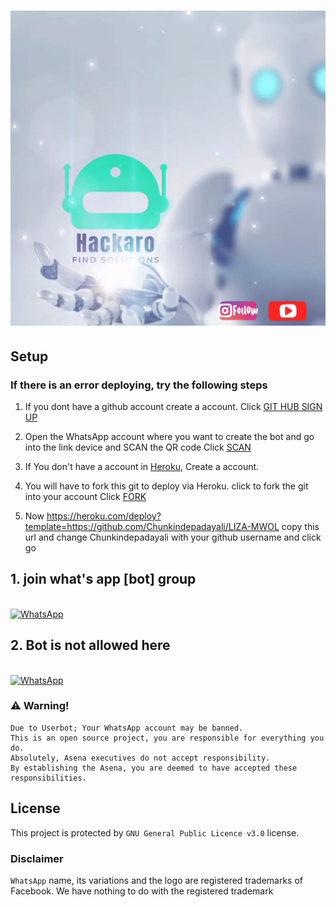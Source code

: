 
<h1 align="center">
  <img src="https://raw.githubusercontent.com/cyberkallan/Hackaro-bot/master/Its-me-liza-mwol.gif" alt="LIZA MWOL" />
</h1>
  
## Setup


  ### If there is an error deploying, try the following steps
  
1. If you dont have a github account create a account. Click [GIT HUB SIGN UP](https://github.com/signup/)

2. Open the WhatsApp account where you want to create the bot and go into the link device and SCAN the QR code Click [SCAN](https://replit.com/@chunkindepadayali/LizaMwol?v=1)
 
3. If You don't have a account in [Heroku](https://signup.heroku.com/), Create a account.

4. You will have to fork this git to deploy via Heroku.
  click to fork the git into your account
 Click [FORK](https://github.com/Chunkindepadayali/LIZA-MWOL/fork)

5. Now https://heroku.com/deploy?template=https://github.com/Chunkindepadayali/LIZA-MWOL copy this url and change Chunkindepadayali with your github username and click go<br>
## 1. join what's app [bot] group 
<br>
<a href="https://chat.whatsapp.com/JPh6rmkqbuo2wdAXvKd7Jn"><img alt="WhatsApp" src="https://img.shields.io/badge/-Whatsapp%20Group-red?style=for-the-badge&logo=whatsapp&logoColor=white"/></a> 
   <br> 

## 2. Bot is not allowed here

 <br>
<a href="https://chat.whatsapp.com/EfzzqyQ0JANCvyATuhAaKe"><img alt="WhatsApp" src="https://img.shields.io/badge/-Whatsapp%20Group-blue?style=for-the-badge&logo=whatsapp&logoColor=white"/></a> 
   <br>
   
   
### ⚠️ Warning! 
```
Due to Userbot; Your WhatsApp account may be banned.
This is an open source project, you are responsible for everything you do. 
Absolutely, Asena executives do not accept responsibility.
By establishing the Asena, you are deemed to have accepted these responsibilities.
```


## License
This project is protected by `GNU General Public Licence v3.0` license.

### Disclaimer
`WhatsApp` name, its variations and the logo are registered trademarks of Facebook. We have nothing to do with the registered trademark
